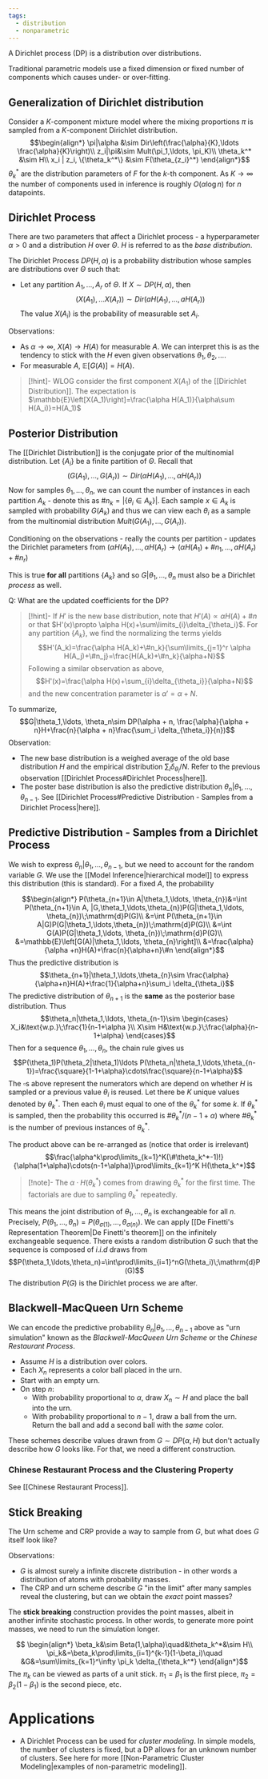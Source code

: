 ```yaml
---
tags:
  - distribution
  - nonparametric
---
```

A Dirichlet process (DP) is a distribution over distributions. 

Traditional parametric models use a fixed dimension or fixed number of components which causes under- or over-fitting. 

## Generalization of Dirichlet distribution
Consider a $K$-component mixture model where the mixing proportions $\pi$ is sampled from a $K$-component Dirichlet distribution.
$$\begin{align*}
\pi|\alpha &\sim Dir\left(\frac{\alpha}{K},\ldots \frac{\alpha}{K}\right)\\
z_i|\pi&\sim Mult(\pi_1,\ldots, \pi_K)\\
\theta_k^* &\sim H\\
x_i | z_i, \{\theta_k^*\} &\sim F(\theta_{z_i}^*)
\end{align*}$$
$\theta_k^*$ are the distribution parameters of $F$ for the $k$-th component. As $K\rightarrow\infty$ the number of components used in inference is roughly $O(\alpha \log n)$ for $n$ datapoints.

## Dirichlet Process
There are two parameters that affect a Dirichlet process - a hyperparameter $\alpha>0$ and a distribution $H$ over $\Theta$. $H$ is referred to as the *base distribution*. 

The Dirichlet Process $DP(H,\alpha)$ is a probability distribution whose samples are distributions over $\Theta$ such that:
- Let any partition $A_1,\ldots, A_r$ of $\Theta$. If $X\sim DP(H, \alpha)$, then $$(X(A_1),\ldots X(A_r)) \sim Dir(aH(A_1), \ldots, aH(A_r))$$
The value $X(A_i$) is the probability of measurable set $A_i$.

Observations:
- As $\alpha\rightarrow\infty$, $X(A)\rightarrow H(A)$ for measurable $A$. We can interpret this is as the tendency to stick with the $H$ even given observations $\theta_1,\theta_2, \ldots$.
- For measurable $A$, $\mathbb{E}\left[G(A)\right]=H(A)$. 
>[!hint]-
>WLOG consider the first component $X(A_1)$ of the [[Dirichlet Distribution]]. The expectation is $\mathbb{E}\left[X(A_1)\right]=\frac{\alpha H(A_1)}{\alpha\sum H(A_i)}=H(A_1)$
## Posterior Distribution
The [[Dirichlet Distribution]] is the conjugate prior of the multinomial distribution. Let $\{A_i\}$ be a finite partition of $\Theta$. Recall that
$$(G(A_1),\ldots, G(A_r))\sim Dir(\alpha H(A_1),\ldots, \alpha H(A_r))$$
Now for samples $\theta_1,\ldots, \theta_n$, we can count the number of instances in each partition $A_k$ - denote this as  $\#n_k=|\left\{\theta_i\in A_k\right\}|$. Each sample $x\in A_k$ is sampled with probability $G(A_k)$ and thus we can view each $\theta_i$ as a sample from the multinomial distribution $Mult(G(A_1),\ldots, G(A_r))$.

Conditioning on the observations - really the counts per partition - updates the Dirichlet parameters from $(\alpha H(A_1),\ldots, \alpha H(A_r)\rightarrow(\alpha H(A_1)+\#n_1,\ldots, \alpha H(A_r)+\#n_r)$

This is true **for all** partitions $\{A_k\}$ and so $G|\theta_1,\ldots, \theta_n$ must also be a Dirichlet *process* as well.

Q: What are the updated coefficients for the DP?
>[!hint]-
>If $H'$ is the new base distribution, note that $H'(A)\propto \alpha H(A)+\#n$ or that $H'(x)\propto \alpha H(x)+\sum\limits_{i}\delta_{\theta_i}$. For any partition $\{A_k\}$, we find the normalizing the terms yields
>$$H'(A_k)=\frac{\alpha H(A_k)+\#n_k}{\sum\limits_{j=1}^r \alpha H(A_j)+\#n_j}=\frac{H(A_k)+\#n_k}{\alpha+N}$$
>Following a similar observation as above, 
>$$H'(x)=\frac{\alpha H(x)+\sum_{i}\delta_{\theta_i}}{\alpha+N}$$
>and the new concentration parameter is $\alpha' =\alpha +N$. 
>

To summarize, 
$$G|\theta_1,\ldots, \theta_n\sim DP(\alpha + n, \frac{\alpha}{\alpha + n}H+\frac{n}{\alpha + n}\frac{\sum_i \delta_{\theta_i}}{n})$$
Observation:
- The new base distribution is a weighed average of the old base distribution $H$ and the empirical distribution $\sum_i \delta_{\theta_i}/N$. Refer to the previous observation [[Dirichlet Process#Dirichlet Process|here]].
- The poster base distribution is also the predictive distribution $\theta_n|\theta_1,\ldots, \theta_{n-1}$. See [[Dirichlet Process#Predictive Distribution - Samples from a Dirichlet Process|here]].
## Predictive Distribution - Samples from a Dirichlet Process
We wish to express $\theta_n|\theta_1,\ldots, \theta_{n-1}$, but we need to account for the random variable $G$. We use the [[Model Inference|hierarchical model]] to express this distribution (this is standard). For a fixed $A$, the probability

$$\begin{align*}
P(\theta_{n+1}\in A|\theta_1,\ldots, \theta_{n})&=\int P(\theta_{n+1}\in A, |G,\theta_1,\ldots,\theta_{n})P(G|\theta_1,\ldots, \theta_{n})\;\mathrm{d}P(G)\\
&=\int P(\theta_{n+1}\in A|G)P(G|\theta_1,\ldots,\theta_{n})\;\mathrm{d}P(G)\\
&=\int G(A)P(G|\theta_1,\ldots, \theta_{n})\;\mathrm{d}P(G)\\
&=\mathbb{E}\left[G(A)|\theta_1,\ldots, \theta_{n}\right]\\
	&=\frac{\alpha}{\alpha +n}H(A)+\frac{n}{\alpha+n}\#n
\end{align*}$$
Thus the predictive distribution is
$$\theta_{n+1}|\theta_1,\ldots,\theta_{n}\sim \frac{\alpha}{\alpha+n}H(A)+\frac{1}{\alpha+n}\sum_i \delta_{\theta_i}$$
The predictive distribution of $\theta_{n+1}$ is the **same** as the posterior base distribution. Thus 
$$\theta_n|\theta_1,\ldots, \theta_{n-1}\sim \begin{cases}
	X_i&\text{w.p.}\;\frac{1}{n-1+\alpha }\\
X\sim H&\text{w.p.}\;\frac{\alpha}{n-1+\alpha}
 \end{cases}$$
 Then for a sequence $\theta_1,\ldots, \theta_n$, the chain rule gives us
 $$P(\theta_1)P(\theta_2|\theta_1)\ldots P(\theta_n|\theta_1,\ldots,\theta_{n-1})=\frac{\square}{1-1+\alpha}\cdots\frac{\square}{n-1+\alpha}$$
 The $\square$s above represent the numerators which are depend on whether $H$ is sampled or a previous value $\theta_i$ is reused. Let there be $K$ unique values denoted by $\theta_k^*$. Then each $\theta_i$ must equal to one of the $\theta_k^*$ for some $k$. If $\theta_k^*$ is sampled, then the probability this occurred is $\# \theta_k^*/(n-1+\alpha)$ where $\#\theta_k^*$ is the number of previous instances of $\theta_k^*$. 

The product above can be re-arranged as (notice that order is irrelevant)
$$\frac{\alpha^k\prod\limits_{k=1}^K(\#\theta_k^*-1)!}{\alpha(1+\alpha)\cdots(n-1+\alpha)}\prod\limits_{k=1}^K H(\theta_k^*)$$
>[!note]-
>The $\alpha\cdot H(\theta_k^*)$ comes from drawing $\theta_k^*$ for the first time. The factorials are due to sampling $\theta_k^*$ repeatedly. 

This means the joint distribution of $\theta_1,\ldots, \theta_n$ is exchangeable for all $n$. Precisely, $P(\theta_1,\ldots,\theta_n)=P(\theta_{\sigma(1)},\ldots,\theta_{\sigma(n)})$. We can apply [[De Finetti's Representation Theorem|De Finetti's theorem]] on the infinitely exchangeable sequence. There exists a random distribution $G$ such that the sequence is composed of $i.i.d$ draws from
$$P(\theta_1,\ldots,\theta_n)=\int\prod\limits_{i=1}^nG(\theta_i)\;\mathrm{d}P(G)$$
The distribution $P(G)$ is the Dirichlet process we are after.
## Blackwell-MacQueen Urn Scheme
We can encode the predictive probability $\theta_{n}|\theta_1,\ldots,\theta_{n-1}$ above as "urn simulation" known as the *Blackwell-MacQueen Urn Scheme* or the *Chinese Restaurant Process*.

- Assume $H$ is a distribution over colors.
- Each $X_n$ represents a color ball placed in the urn.
- Start with an empty urn.
- On step $n$:
	* With probability proportional to $\alpha$, draw $X_n\sim H$ and place the ball into the urn.
	* With probability proportional to $n-1$, draw a ball from the urn. Return the ball and add a second ball with the *same* color.

These schemes describe values drawn from $G\sim DP(\alpha, H)$ but don't actually describe how $G$ looks like. For that, we need a different construction.
### Chinese Restaurant Process and the Clustering Property
See [[Chinese Restaurant Process]].
## Stick Breaking
The Urn scheme and CRP provide a way to sample from $G$, but what does $G$ itself look like?

Observations:
- $G$ is almost surely a infinite discrete distribution - in other words a distribution of atoms with probability masses. 
- The CRP and urn scheme describe $G$ "in the limit" after many samples reveal the clustering, but can we obtain the *exact* point masses?

The **stick breaking** construction provides the point masses, albeit in another infinite stochastic process. In other words, to generate more point masses, we need to run the simulation longer.

$$
\begin{align*}
\beta_k&\sim Beta(1,\alpha)\quad&\theta_k^*&\sim H\\
\pi_k&=\beta_k\prod\limits_{i=1}^{k-1}(1-\beta_i)\quad &G&=\sum\limits_{k=1}^\infty \pi_k \delta_{\theta_k^*}
\end{align*}$$
The $\pi_k$ can be viewed as parts of a unit stick. $\pi_1=\beta_1$ is the first piece, $\pi_2=\beta_2(1-\beta_1)$ is the second piece, etc.
# Applications

- A Dirichlet Process can be used for *cluster modeling*. In simple models, the number of clusters is fixed, but a DP allows for an unknown number of clusters. See here for more [[Non-Parametric Cluster Modeling|examples of non-parametric modeling]]. 